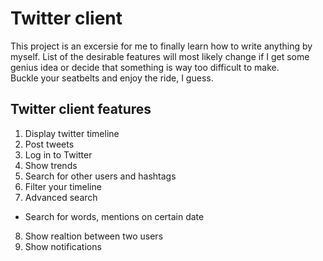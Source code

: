 # Twitter client
This project is an excersie for me to finally learn how to write anything by myself. 
List of the desirable features will most likely change if I get some genius idea or decide that something is way too difficult to make.  
Buckle your seatbelts and enjoy the ride, I guess.

## Twitter client features
1. Display twitter timeline
2. Post tweets
3. Log in to Twitter
4. Show trends
5. Search for other users and hashtags
6. Filter your timeline
7. Advanced search
- Search for words, mentions on certain date
8. Show realtion between two users
9. Show notifications

